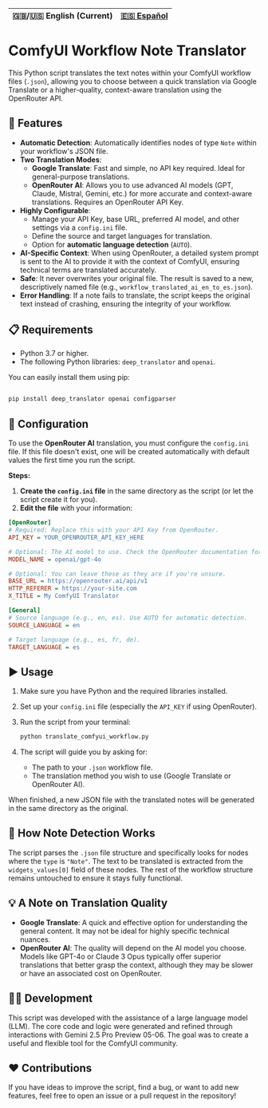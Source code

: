 <div align="center">

| **🇬🇧/🇺🇸 English (Current)** | [🇪🇸 Español](README_es.md) |
|:---:|:---:|

</div>


# ComfyUI Workflow Note Translator

This Python script translates the text notes within your ComfyUI workflow files (`.json`), allowing you to choose between a quick translation via Google Translate or a higher-quality, context-aware translation using the OpenRouter API.

## 🚀 Features

* **Automatic Detection**: Automatically identifies nodes of type `Note` within your workflow's JSON file.
* **Two Translation Modes**:
    * **Google Translate**: Fast and simple, no API key required. Ideal for general-purpose translations.
    * **OpenRouter AI**: Allows you to use advanced AI models (GPT, Claude, Mistral, Gemini, etc.) for more accurate and context-aware translations. Requires an OpenRouter API Key.
* **Highly Configurable**:
    * Manage your API Key, base URL, preferred AI model, and other settings via a `config.ini` file.
    * Define the source and target languages for translation.
    * Option for **automatic language detection** (`AUTO`).
* **AI-Specific Context**: When using OpenRouter, a detailed system prompt is sent to the AI to provide it with the context of ComfyUI, ensuring technical terms are translated accurately.
* **Safe**: It never overwrites your original file. The result is saved to a new, descriptively named file (e.g., `workflow_translated_ai_en_to_es.json`).
* **Error Handling**: If a note fails to translate, the script keeps the original text instead of crashing, ensuring the integrity of your workflow.

## 📋 Requirements

* Python 3.7 or higher.
* The following Python libraries: `deep_translator` and `openai`.

You can easily install them using pip:
```bash
      
pip install deep_translator openai configparser

```

## 🔧 Configuration

To use the **OpenRouter AI** translation, you must configure the `config.ini` file. If this file doesn't exist, one will be created automatically with default values the first time you run the script.

**Steps:**

1.  **Create the `config.ini` file** in the same directory as the script (or let the script create it for you).
2.  **Edit the file** with your information:

```ini
[OpenRouter]
# Required: Replace this with your API Key from OpenRouter.
API_KEY = YOUR_OPENROUTER_API_KEY_HERE

# Optional: The AI model to use. Check the OpenRouter documentation for more models.
MODEL_NAME = openai/gpt-4o

# Optional: You can leave these as they are if you're unsure.
BASE_URL = https://openrouter.ai/api/v1
HTTP_REFERER = https://your-site.com
X_TITLE = My ComfyUI Translator

[General]
# Source language (e.g., en, es). Use AUTO for automatic detection.
SOURCE_LANGUAGE = en

# Target language (e.g., es, fr, de).
TARGET_LANGUAGE = es
```

## ▶️ Usage

1.  Make sure you have Python and the required libraries installed.
2.  Set up your `config.ini` file (especially the `API_KEY` if using OpenRouter).
3.  Run the script from your terminal:

    ```bash
    python translate_comfyui_workflow.py
    ```

4.  The script will guide you by asking for:
    * The path to your `.json` workflow file.
    * The translation method you wish to use (Google Translate or OpenRouter AI).

When finished, a new JSON file with the translated notes will be generated in the same directory as the original.

## 🧠 How Note Detection Works

The script parses the `.json` file structure and specifically looks for nodes where the `type` is `"Note"`. The text to be translated is extracted from the `widgets_values[0]` field of these nodes. The rest of the workflow structure remains untouched to ensure it stays fully functional.

## 💡 A Note on Translation Quality

* **Google Translate**: A quick and effective option for understanding the general content. It may not be ideal for highly specific technical nuances.
* **OpenRouter AI**: The quality will depend on the AI model you choose. Models like GPT-4o or Claude 3 Opus typically offer superior translations that better grasp the context, although they may be slower or have an associated cost on OpenRouter.

## 👨‍💻 Development

This script was developed with the assistance of a large language model (LLM). The core code and logic were generated and refined through interactions with Gemini 2.5 Pro Preview 05-06. The goal was to create a useful and flexible tool for the ComfyUI community.

## ❤️ Contributions

If you have ideas to improve the script, find a bug, or want to add new features, feel free to open an issue or a pull request in the repository!
